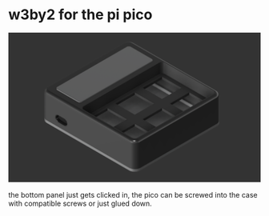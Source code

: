 # w3by2 for the pi pico

![cpreview](./preview.png)

the bottom panel just gets clicked in, the pico can be screwed into the case with compatible screws or just glued down.